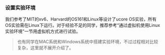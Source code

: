 
### 设置实验环境

我们参考了MIT的xv6、Harvard的OS161和Linux等设计了ucore OS实验，所有OS实验需在Linux下运行。对于经验不足的同学，推荐参考“通过虚拟机使用Linux实验环境”一节用虚拟机方式进行试验。
> 也有同学在MAC系统和Windows系统中搭建实验环境，不过过程相对比较复杂，这里就不展开介绍了。
